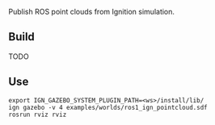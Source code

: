 Publish ROS point clouds from Ignition simulation.

## Build

TODO

## Use

```
export IGN_GAZEBO_SYSTEM_PLUGIN_PATH=<ws>/install/lib/
ign gazebo -v 4 examples/worlds/ros1_ign_pointcloud.sdf
rosrun rviz rviz
```
